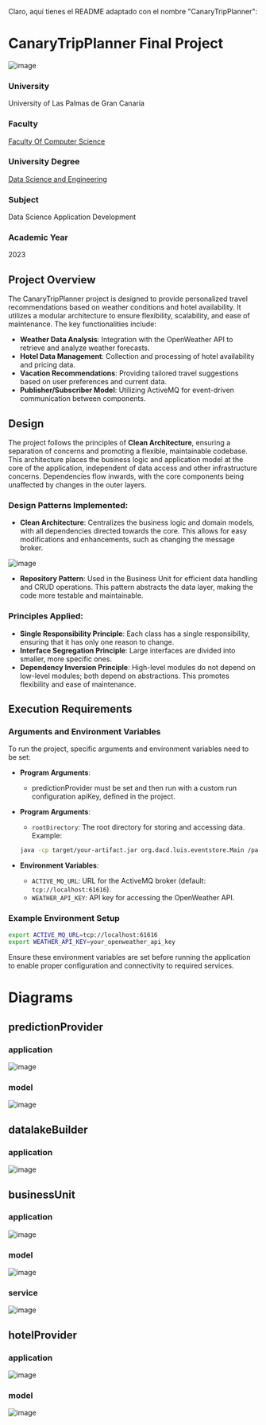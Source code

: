 Claro, aquí tienes el README adaptado con el nombre "CanaryTripPlanner":

# CanaryTripPlanner Final Project
![image](https://github.com/luis-guillen/Final-Project/assets/129759843/1ac975de-824c-4512-89e6-d7abc07d9ca2)


### University
University of Las Palmas de Gran Canaria

### Faculty
[Faculty Of Computer Science](https://www.eii.ulpgc.es/es)

### University Degree
[Data Science and Engineering](https://www.eii.ulpgc.es/es/formacion/Grado-en-Ciencia-e-Ingenieria-de-Datos)

### Subject
Data Science Application Development

### Academic Year
2023

## Project Overview

The CanaryTripPlanner project is designed to provide personalized travel recommendations based on weather conditions and hotel availability. It utilizes a modular architecture to ensure flexibility, scalability, and ease of maintenance. The key functionalities include:

- **Weather Data Analysis**: Integration with the OpenWeather API to retrieve and analyze weather forecasts.
- **Hotel Data Management**: Collection and processing of hotel availability and pricing data.
- **Vacation Recommendations**: Providing tailored travel suggestions based on user preferences and current data.
- **Publisher/Subscriber Model**: Utilizing ActiveMQ for event-driven communication between components.

## Design

The project follows the principles of **Clean Architecture**, ensuring a separation of concerns and promoting a flexible, maintainable codebase. This architecture places the business logic and application model at the core of the application, independent of data access and other infrastructure concerns. Dependencies flow inwards, with the core components being unaffected by changes in the outer layers.

### Design Patterns Implemented:

- **Clean Architecture**: Centralizes the business logic and domain models, with all dependencies directed towards the core. This allows for easy modifications and enhancements, such as changing the message broker.
  
![image](https://github.com/luis-guillen/Final-Project/assets/129759843/445095c0-887b-4abb-ba40-2b2619900dd1)

- **Repository Pattern**: Used in the Business Unit for efficient data handling and CRUD operations. This pattern abstracts the data layer, making the code more testable and maintainable.

### Principles Applied:

- **Single Responsibility Principle**: Each class has a single responsibility, ensuring that it has only one reason to change.
- **Interface Segregation Principle**: Large interfaces are divided into smaller, more specific ones.
- **Dependency Inversion Principle**: High-level modules do not depend on low-level modules; both depend on abstractions. This promotes flexibility and ease of maintenance.

## Execution Requirements

### Arguments and Environment Variables

To run the project, specific arguments and environment variables need to be set:
- **Program Arguments**: 
  - predictionProvider must be set and then run with a custom run configuration apiKey, defined in the project.
- **Program Arguments**: 
  - `rootDirectory`: The root directory for storing and accessing data.
  Example:
  ```sh
  java -cp target/your-artifact.jar org.dacd.luis.eventstore.Main /path/to/rootDirectory
  ```

- **Environment Variables**:
  - `ACTIVE_MQ_URL`: URL for the ActiveMQ broker (default: `tcp://localhost:61616`).
  - `WEATHER_API_KEY`: API key for accessing the OpenWeather API.
  
### Example Environment Setup

```sh
export ACTIVE_MQ_URL=tcp://localhost:61616
export WEATHER_API_KEY=your_openweather_api_key
```

Ensure these environment variables are set before running the application to enable proper configuration and connectivity to required services.

# Diagrams
## predictionProvider

### application
![image](https://github.com/luis-guillen/Final-Project/assets/129759843/91025edd-4b96-4391-9b9e-518bf1943442)

### model
![image](https://github.com/luis-guillen/Final-Project/assets/129759843/c6d681f7-bc22-428e-9ec7-f2e3fbfbf86e)



## datalakeBuilder

### application
![image](https://github.com/luis-guillen/Final-Project/assets/129759843/944b43cf-f7de-40ec-9b18-e33c6e00d593)


## businessUnit

### application
![image](https://github.com/luis-guillen/Final-Project/assets/129759843/7cf9993a-55dc-4413-a355-5762754a7c91)

### model
![image](https://github.com/luis-guillen/Final-Project/assets/129759843/7a5786e4-dc68-4e28-9cfc-05fc7a0711ce)

### service
![image](https://github.com/luis-guillen/Final-Project/assets/129759843/d18bd549-b6bb-49e6-8fc9-8e6fd8bfb076)


## hotelProvider

### application
![image](https://github.com/luis-guillen/Final-Project/assets/129759843/adfd1121-28c4-4226-96aa-b9bb3441726c)

### model
![image](https://github.com/luis-guillen/Final-Project/assets/129759843/e7707a01-c637-41ca-99d9-56de8e5a21f3)


